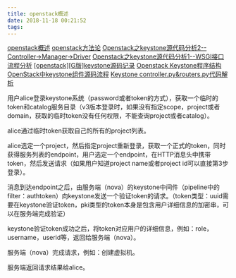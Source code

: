 ```yaml
---
title: openstack概述
date: 2018-11-18 00:21:52
tags:
---
```


[openstack概述](https://yq.aliyun.com/articles/494442)
[openstack方法论](https://www.cnblogs.com/CloudMan6/p/6391603.html)
[Openstack之keystone源代码分析2--Controller->Manager->Driver](http://www.aboutyun.com/thread-10138-1-1.html)
[Openstack之keystone源代码分析1--WSGI接口流程分析](http://www.aboutyun.com/thread-10137-1-1.html)
[[openstack][G版]keystone源码记录](http://www.aboutyun.com/thread-10136-1-1.html)
[Openstack Keystone程序结构](https://blog.csdn.net/u010325058/article/details/34845443)
[OpenStack中keystone组件源码流程](https://blog.csdn.net/zhxym/article/details/77374142)
[Keystone controller.py&routers.py代码解析](https://blog.csdn.net/Jmilk/article/details/52067927)

用户alice登录keystone系统（password或者token的方式），获取一个临时的token和catalog服务目录（v3版本登录时，如果没有指定scope，project或者domain，获取的临时token没有任何权限，不能查询project或者catalog）。

alice通过临时token获取自己的所有的project列表。

alice选定一个project，然后指定project重新登录，获取一个正式的token，同时获得服务列表的endpoint，用户选定一个endpoint，在HTTP消息头中携带token，然后发送请求（如果用户知道project name或者project id可以直接第3步登录）。

消息到达endpoint之后，由服务端（nova）的keystone中间件（pipeline中的filter：authtoken）向keystone发送一个验证token的请求。（token类型：uuid需要在keystone验证token，pki类型的token本身是包含用户详细信息的加密串，可以在服务端完成验证）

keystone验证token成功之后，将token对应用户的详细信息，例如：role，username，userid等，返回给服务端（nova）。

服务端（nova）完成请求，例如：创建虚拟机。

服务端返回请求结果给alice。

